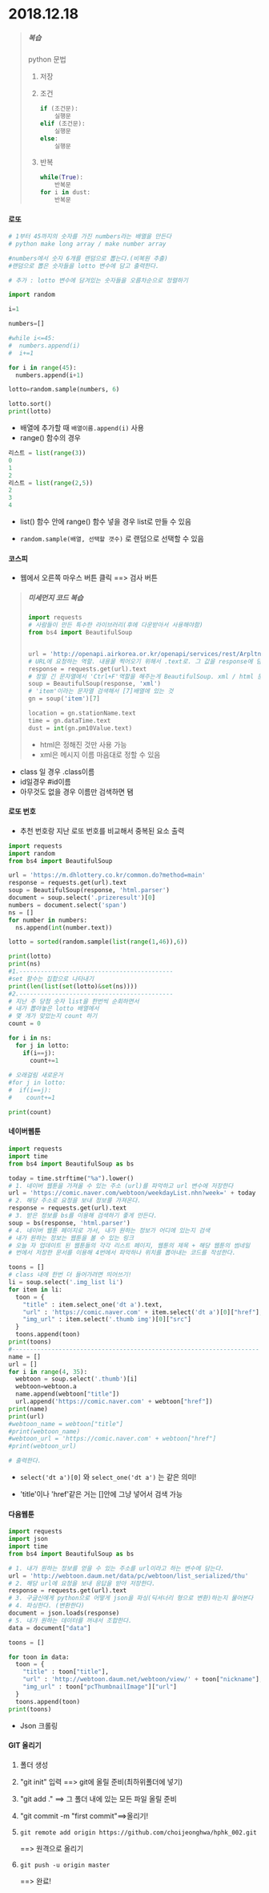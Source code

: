# 2018.12.18

> ##### 복습
>
> python 문법
>
> 1. 저장
>
> 2. 조건
>
>    ```python
>    if (조건문):
>        실행문
>    elif (조건문):
>        실행문
>    else:
>        실행문
>    ```
>
> 3. 반복
>
>    ```python
>    while(True):
>        반복문
>    for i in dust:
>        반복문
>    ```



#### 로또

```python
# 1부터 45까지의 숫자를 가진 numbers라는 배열을 만든다
# python make long array / make number array

#numbers에서 숫자 6개를 랜덤으로 뽑는다.(비복원 추출)
#랜덤으로 뽑은 숫자들을 lotto 변수에 담고 출력한다.

# 추가 : lotto 변수에 담겨있는 숫자들을 오름차순으로 정렬하기

import random

i=1

numbers=[]

#while i<=45:
#  numbers.append(i)
#  i+=1

for i in range(45):
  numbers.append(i+1)

lotto=random.sample(numbers, 6)

lotto.sort()
print(lotto)
```

- 배열에 추가할 때 `배열이름.append(i)` 사용
- range() 함수의 경우

``` python
리스트 = list(range(3))
0
1
2
리스트 = list(range(2,5))
2
3
4

```

- list() 함수 안에  range() 함수 넣을 경우 list로 만들 수 있음

- `random.sample(배열, 선택할 갯수)` 로 랜덤으로 선택할 수 있음





#### 코스피

- 웹에서 오른쪽 마우스 버튼 클릭 ==> 검사 버튼



> ##### 미세먼지 코드 복습
>
> ```python
> import requests
> # 사람들이 만든 특수한 라이브러리(후에 다운받아서 사용해야함)
> from bs4 import BeautifulSoup
> 
> 
> url = 'http://openapi.airkorea.or.kr/openapi/services/rest/ArpltnInforInqireSvc/getCtprvnRltmMesureDnsty?sidoName=%EC%84%9C%EC%9A%B8&ServiceKey={}&ver=1.3&pageNo=3'.format(key)
> # URL에 요청하는 역할. 내용물 찍어오기 위해서 .text로. 그 값을 response에 담기
> response = requests.get(url).text
> # 정말 긴 문자열에서 'Ctrl+F'역할을 해주는게 BeautifulSoup. xml / html 문서에서 어느 부분을 쉽게 찾을 수 있도록 만들어줌
> soup = BeautifulSoup(response, 'xml')
> # 'item'이라는 문자열 검색해서 [7]배열에 있는 것
> gn = soup('item')[7]
> 
> location = gn.stationName.text
> time = gn.dataTime.text
> dust = int(gn.pm10Value.text)
> ```
>
> - html은 정해진 것만 사용 가능
> - xml은 메시지 이름 마음대로 정할 수 있음

- class 일 경우 .class이름
- id일경우 #id이름
- 아무것도 없을 경우 이름만 검색하면 됌



#### 로또 번호

- 추천 번호랑 지난 로또 번호를 비교해서 중복된 요소 출력

```python
import requests
import random
from bs4 import BeautifulSoup

url = 'https://m.dhlottery.co.kr/common.do?method=main'
response = requests.get(url).text
soup = BeautifulSoup(response, 'html.parser')
document = soup.select('.prizeresult')[0]
numbers = document.select('span')
ns = []
for number in numbers:
  ns.append(int(number.text))

lotto = sorted(random.sample(list(range(1,46)),6))

print(lotto)
print(ns)
#1.-------------------------------------------
#set 함수는 집합으로 나타내기
print(len(list(set(lotto)&set(ns))))
#2.-------------------------------------------
# 지난 주 당첨 숫자 list을 한번씩 순회하면서
# 내가 뽑아놓은 lotto 배열에서
# 몇 개가 맞았는지 count 하기
count = 0

for i in ns:
  for j in lotto:
    if(i==j):
      count+=1
      
# 오래걸림 새로운거
#for j in lotto:
#  if(i==j):
#    count+=1

print(count)
```



#### 네이버웹툰

```python
import requests
import time 
from bs4 import BeautifulSoup as bs

today = time.strftime("%a").lower()
# 1. 네이버 웹툰을 가져올 수 있는 주소 (url)를 파악하고 url 변수에 저장한다
url = 'https://comic.naver.com/webtoon/weekdayList.nhn?week=' + today
# 2. 해당 주소로 요청을 보내 정보를 가져온다.
response = requests.get(url).text
# 3. 받은 정보를 bs를 이용해 검색하기 좋게 만든다.
soup = bs(response, 'html.parser')
# 4. 네이버 웹툰 페이지로 가서, 내가 원하는 정보가 어디에 있는지 검색
# 내가 원하는 정보는 웹툰을 볼 수 있는 링크
# 오늘 자 업데이트 된 웹툰들의 각각 리스트 페이지, 웹툰의 제목 + 해당 웹툰의 썸네일
# 번에서 저장한 문서를 이용해 4번에서 파악하나 위치를 뽑아내는 코드를 작성한다.

toons = []
# class 내에 한번 더 들어가려면 띄어쓰기!
li = soup.select('.img_list li')
for item in li:
  toon = {
    "title" : item.select_one('dt a').text, 
    "url" : 'https://comic.naver.com' + item.select('dt a')[0]["href"],
    "img_url" : item.select('.thumb img')[0]["src"]
  }
  toons.append(toon)
print(toons)
#---------------------------------------------------------------------
name = []
url = []
for i in range(4, 35):
  webtoon = soup.select('.thumb')[i]
  webtoon=webtoon.a
  name.append(webtoon["title"])
  url.append('https://comic.naver.com' + webtoon["href"])
print(name)
print(url)
#webtoon_name = webtoon["title"]
#print(webtoon_name)
#webtoon_url = 'https://comic.naver.com' + webtoon["href"]
#print(webtoon_url)

# 출력한다.
```

- `select('dt a')[0]` 와 `select_one('dt a')` 는 같은 의미!

- 'title'이나 'href'같은 거는 []안에 그냥 넣어서 검색 가능



#### 다음웹툰

```python
import requests
import json
import time
from bs4 import BeautifulSoup as bs

# 1. 내가 원하는 정보를 얻을 수 있는 주소를 url이라고 하는 변수에 담는다.
url = 'http://webtoon.daum.net/data/pc/webtoon/list_serialized/thu'
# 2. 해당 url에 요청을 보내 응답을 받아 저장한다.
response = requests.get(url).text
# 3. 구글신에게 python으로 어떻게 json을 파싱(딕셔너리 형으로 변환)하는지 물어본다
# 4. 파싱한다. (변환한다)
document = json.loads(response)
# 5. 내가 원하는 데이터를 꺼내서 조합한다.
data = document["data"]

toons = []

for toon in data:
  toon = {
    "title" : toon["title"], 
    "url" : 'http://webtoon.daum.net/webtoon/view/' + toon["nickname"], 
    "img_url" : toon["pcThumbnailImage"]["url"]
  }
  toons.append(toon)
print(toons)
```

- Json 크롤링





#### GIT  올리기

1. 폴더 생성

2. "git init" 입력 ==> git에 올릴 준비(최하위폴더에 넣기)

3. "git add ." ==> 그 폴더 내에 있는 모든 파일 올릴 준비

4. "git commit -m "first commit"==>올리기!

5. ```
   git remote add origin https://github.com/choijeonghwa/hphk_002.git
   ```

   ==> 원격으로 올리기

6. ```
   git push -u origin master
   ```

   ==> 완료!
